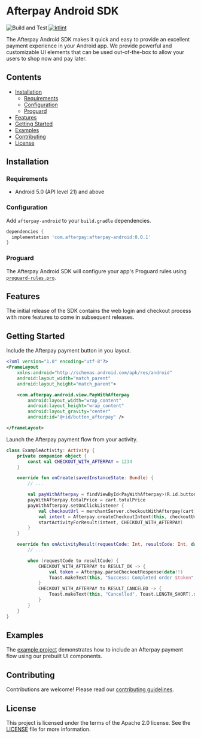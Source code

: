 # Afterpay Android SDK

![Build and Test][badge-ci] [![ktlint][badge-ktlint]][ktlint]

The Afterpay Android SDK makes it quick and easy to provide an excellent payment experience in your Android app. We provide powerful and customizable UI elements that can be used out-of-the-box to allow your users to shop now and pay later.

## Contents

- [Installation](#installation)
    - [Requirements](#requirements)
    - [Configuration](#configuration)
    - [Proguard](#proguard)
- [Features](#features)
- [Getting Started](#getting-started)
- [Examples](#examples)
- [Contributing](#contributing)
- [License](#license)

## Installation

### Requirements

- Android 5.0 (API level 21) and above

### Configuration

Add `afterpay-android` to your `build.gradle` dependencies.

```gradle
dependencies {
  implementation 'com.afterpay:afterpay-android:0.0.1'
}
```

### Proguard

The Afterpay Android SDK will configure your app's Proguard rules using [`proguard-rules.pro`][proguard-rules].

## Features

The initial release of the SDK contains the web login and checkout process with more features to come in subsequent releases.

## Getting Started

Include the Afterpay payment button in you layout.

```xml
<?xml version="1.0" encoding="utf-8"?>
<FrameLayout
    xmlns:android="http://schemas.android.com/apk/res/android"
    android:layout_width="match_parent"
    android:layout_height="match_parent">

    <com.afterpay.android.view.PayWithAfterpay
        android:layout_width="wrap_content"
        android:layout_height="wrap_content"
        android:layout_gravity="center"
        android:id="@+id/button_afterpay" />

</FrameLayout>
```

Launch the Afterpay payment flow from your activity.

```kotlin
class ExampleActivity: Activity {
    private companion object {
        const val CHECKOUT_WITH_AFTERPAY = 1234
    }

    override fun onCreate(savedInstanceState: Bundle) {
        // ...

        val payWithAfterpay = findViewById<PayWithAfterpay>(R.id.button_afterpay)
        payWithAfterpay.totalPrice = cart.totalPrice
        payWithAfterpay.setOnClickListener {
            val checkoutUrl = merchantServer.checkoutWithAfterpay(cart)
            val intent = Afterpay.createCheckoutIntent(this, checkoutUrl)
            startActivityForResult(intent, CHECKOUT_WITH_AFTERPAY)
        }
    }

    override fun onActivityResult(requestCode: Int, resultCode: Int, data: Intent?) {
        // ...

        when (requestCode to resultCode) {
            CHECKOUT_WITH_AFTERPAY to RESULT_OK -> {
                val token = Afterpay.parseCheckoutResponse(data!!)
                Toast.makeText(this, "Success: Completed order $token", Toast.LENGTH_SHORT).show()
            }
            CHECKOUT_WITH_AFTERPAY to RESULT_CANCELED -> {
                Toast.makeText(this, "Cancelled", Toast.LENGTH_SHORT).show()
            }
        }
    }
}
```

## Examples

The [example project][example] demonstrates how to include an Afterpay payment flow using our prebuilt UI components.

## Contributing

Contributions are welcome! Please read our [contributing guidelines][contributing].

## License

This project is licensed under the terms of the Apache 2.0 license. See the [LICENSE][license] file for more information.

<!-- Links: -->
[badge-ci]: https://github.com/ittybittyapps/afterpay-android/workflows/Build%20and%20Test/badge.svg?branch=master&event=push
[badge-ktlint]: https://img.shields.io/badge/code%20style-%E2%9D%A4-FF4081.svg
[contributing]: CONTRIBUTING.md
[example]: example
[ktlint]: https://ktlint.github.io
[license]: LICENSE
[proguard-rules]: afterpay/proguard-rules.pro
